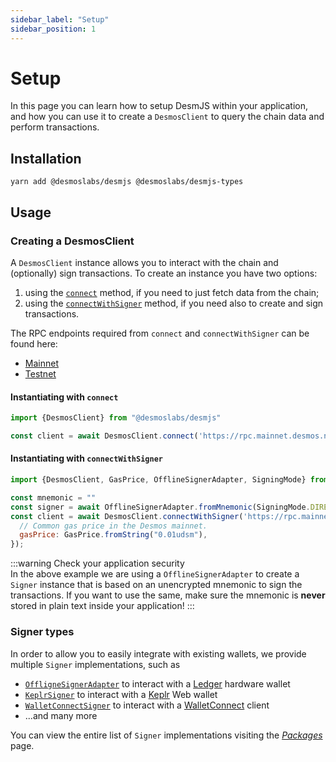 ```yaml
---
sidebar_label: "Setup"
sidebar_position: 1
---
```


# Setup

In this page you can learn how to setup DesmJS within your application, and how you can use it to create
a `DesmosClient` to query the chain data and perform transactions.

## Installation

```shell
yarn add @desmoslabs/desmjs @desmoslabs/desmjs-types
```

## Usage

### Creating a DesmosClient

A `DesmosClient` instance allows you to interact with the chain and (optionally) sign transactions. To create an
instance you have two options:

1. using the [`connect`](api/desmjs/classes/DesmosClient.md#connect) method, if you need to just fetch
   data from the chain;
2. using the [`connectWithSigner`](api/desmjs/classes/DesmosClient.md#connectwithsigner) method, if you
   need also to create and sign transactions.

The RPC endpoints required from `connect` and `connectWithSigner` can be found here:

* [Mainnet](https://github.com/desmos-labs/mainnet#endpoints)
* [Testnet](https://github.com/desmos-labs/morpheus/tree/main/morpheus-apollo-3#endpoints)

#### Instantiating with `connect`

```js
import {DesmosClient} from "@desmoslabs/desmjs"

const client = await DesmosClient.connect('https://rpc.mainnet.desmos.network');
```

#### Instantiating with `connectWithSigner`

```js
import {DesmosClient, GasPrice, OfflineSignerAdapter, SigningMode} from "@desmoslabs/desmjs"

const mnemonic = ""
const signer = await OfflineSignerAdapter.fromMnemonic(SigningMode.DIRECT, mnemonic);
const client = await DesmosClient.connectWithSigner('https://rpc.mainnet.desmos.network', signer, {
  // Common gas price in the Desmos mainnet.
  gasPrice: GasPrice.fromString("0.01udsm"),
});
```

:::warning Check your application security  
In the above example we are using a `OfflineSignerAdapter` to create a `Signer` instance that is based on an unencrypted
mnemonic to sign the transactions. If you want to use the same, make sure the mnemonic is **never** stored in plain text
inside your application!
:::

### Signer types

In order to allow you to easily integrate with existing wallets, we provide multiple `Signer`
implementations, such as

- [`OffligneSignerAdapter`](api/desmjs/classes/OfflineSignerAdapter.md) to interact with
  a [Ledger](https://ledger.com) hardware wallet
- [`KeplrSigner`](api/keplr/classes/KeplrSigner.md) to interact with
  a [Keplr](https://keplr.app) Web wallet
- [`WalletConnectSigner`](api/walletconnect-v2/classes/WalletConnectSigner.md) to interact with
  a [WalletConnect](https://walletconnect.org) client
- ...and many more

You can view the entire list of `Signer` implementations visiting the [_Packages_](packages) page.
